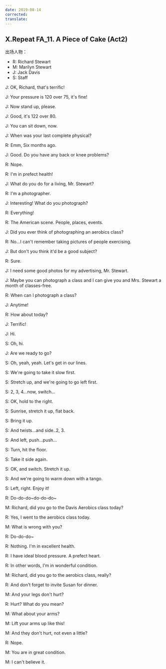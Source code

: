 ```yaml
---
date: 2019-08-14
corrected: 
translate:
---
```


## X.Repeat FA_11. A Piece of Cake (Act2)

出场人物：

- R: Richard Stewart
- M: Marilyn Stewart
- J: Jack Davis
- S: Staff

J: OK, Richard, that's terrific!

J: Your pressure is 120 over 75, it's fine!

J: Now stand up, please.

J: Good, it's 122 over 80.

J: You can sit down, now.

J: When was your last complete physical?

R: Emm, Six months ago.

J: Good. Do you have any back or knee problems?

R: Nope.

R: I'm in prefect health!

J: What do you do for a living, Mr. Stewart?

R: I'm a photographer.

J: Interesting! What do you photograph?

R: Everything!

R: The American scene. People, places, events.

J: Did you ever think of photographing an aerobics class?

R: No...I can't remember taking pictures of people exercising.

J: But don't you think it'd be a good subject?

R: Sure.

J: I need some good photos for my advertising, Mr. Stewart.

J: Maybe you can photograph a class and I can give you and Mrs. Stewart a month of classes-free.

R: When can I photograph a class?

J: Anytime!

R: How about today?

J: Terrific!

J: Hi.

S: Oh, hi.

J: Are we ready to go?

S: Oh, yeah, yeah. Let's get in our lines.

S: We're going to take it slow first.

S: Stretch up, and we're going to go left first.

S: 2, 3, 4...now, switch...

S: OK, hold to the right.

S: Sunrise, stretch it up, flat back.

S: Bring it up.

S: And twists...and side..2, 3.

S: And left, push...push...

S: Turn, hit the floor.

S: Take it side again.

S: OK, and switch. Stretch it up.

S: And we're going to warm down with a tango.

S: Left, right. Enjoy it!

R: Do-do-do~do-do-do~

M: Richard, did you go to the Davis Aerobics class today?

R: Yes, I went to the aerobics class today.

M: What is wrong with you?

R: Do-do-do~

R: Nothing. I'm in excellent health.

R: I have ideal blood pressure. A prefect heart.

R: In other words, I'm in wonderful condition.

M: Richard, did you go to the aerobics class, really?

R: And don't forget to invite Susan for dinner.

M: And your legs don't hurt?

R: Hurt? What do you mean?

M: What about your arms?

M: Lift your arms up like this!

M: And they don't hurt, not even a little?

R: Nope.

M: You are in great condition.

M: I can't believe it.
